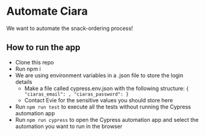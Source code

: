 # Automate Ciara

We want to automate the snack-ordering process!

## How to run the app
- Clone this repo
- Run npm i
- We are using environment variables in a .json file to store the login details
    - Make a file called cypress.env.json with the following structure:
`
{
    "ciaras_email": ,
    "ciaras_password":
}
`
    - Contact Evie for the sensitive values you should store here
- Run `npm run test` to execute all the tests without running the Cypress automation app
- Run `npm run cypress` to open the Cypress automation app and select the automation you want to run in the browser